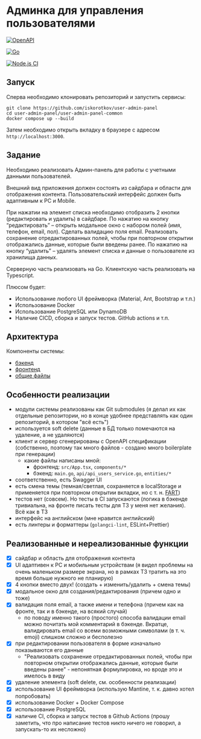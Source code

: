 # Админка для управления пользователями

[![OpenAPI](https://github.com/iskorotkov/user-admin-panel-common/actions/workflows/openapi.yml/badge.svg)](https://github.com/iskorotkov/user-admin-panel-common/actions/workflows/openapi.yml)

[![Go](https://github.com/iskorotkov/user-admin-panel-backend/actions/workflows/go.yml/badge.svg)](https://github.com/iskorotkov/user-admin-panel-backend/actions/workflows/go.yml)

[![Node.js CI](https://github.com/iskorotkov/user-admin-panel-frontend/actions/workflows/node.js.yml/badge.svg)](https://github.com/iskorotkov/user-admin-panel-frontend/actions/workflows/node.js.yml)

## Запуск

Сперва необходимо клонировать репозиторий и запустить сервисы:

```shell
git clone https://github.com/iskorotkov/user-admin-panel
cd user-admin-panel/user-admin-panel-common
docker compose up --build
```

Затем необходимо открыть вкладку в браузере с адресом `http://localhost:3000`.

## Задание

Необходимо реализовать Админ-панель для работы с учетными данными пользователей.

Внешний вид приложения должен состоять из сайдбара и области для отображения контента.
Пользовательский интерфейс должен быть адаптивным к PC и Mobile.

При нажатии на элемент списка необходимо отобразить 2 кнопки (редактировать и удалить) в сайдбаре.
По нажатию на кнопку “редактировать” – открыть модальное окно с набором полей (имя, телефон, email, пол).
Сделать валидацию поля email.
Реализовать сохранение отредактированных полей, чтобы при повторном открытии отображались данные, которые были введены ранее.
По нажатию на кнопку “удалить” – удалять элемент списка и данные о пользователе из хранилища данных.

Серверную часть реализовать на Go.
Клиентскую часть реализовать на Typescript.

Плюсом будет:

- Использование любого UI фреймворка (Material, Ant, Bootstrap и т.п.)
- Использование Docker
- Использование PostgreSQL или DynamoDB
- Наличие CICD, сборка и запуск тестов. GitHub actions и т.п.

## Архитектура

Компоненты системы:

- [бэкенд](https://github.com/iskorotkov/user-admin-panel-backend)
- [фронтенд](https://github.com/iskorotkov/user-admin-panel-frontend)
- [общие файлы](https://github.com/iskorotkov/user-admin-panel-common)

## Особенности реализации

- модули системы реализованы как Git submodules (я делал их как отдельные репозитории, но в конце удобнее представлять как один репозиторий, в котором "всё есть")
- используется soft delete (данные в БД только помечаются на удаление, а не удаляются)
- клиент и сервер сгенерированы с OpenAPI спецификации (собственно, поэтому так много файлов - создано много boilerplate при генерации)
  - какие файлы написаны мной:
    - фронтенд: `src/App.tsx`, `components/*`
    - бэкенд: `main.go`, `api/api_users_service.go`, `entities/*`
- соответственно, есть Swagger UI
- есть смена темы (темная/светлая, сохраняется в localStorage и применяется при повторном открытии вкладки, но с т. н. [FART](https://css-tricks.com/flash-of-inaccurate-color-theme-fart/))
- тестов нет (совсем). Но тесты в CI запускаются (логика в бэкенде тривиальна, на фронте писать тесты для ТЗ у меня нет желания). Всё как в ТЗ
- интерфейс на английском (мне нравится английский)
- есть линтеры и форматтеры (`golangci-lint`, ESLint+Prettier)

## Реализованные и нереализованные функции

- [x] сайдбар и область для отображения контента
- [x] UI адаптивен к PC и мобильным устройствам (я видел проблемы на очень маленьком размере экрана, но в рамках ТЗ тратить на это время больше нужного не планирую)
- [x] 4 кнопки вместо двух! (создать + изменить/удалить + смена темы)
- [x] модальное окно для создания/редактирования (причем одно и тоже)
- [x] валидация поля email, а также имени и телефона (причем как на фронте, так и в бэкенде, на всякий случай)
  - по поводу именно такого (простого) способа валидации email можно почитать мой комментарий в бэкенде. Вкратце, валидировать email со всеми возможными символами (в т. ч. emoji) слишком сложно и бесполезно
- [x] при редактировании пользователя в форме изначально показываются его данные
  - "Реализовать сохранение отредактированных полей, чтобы при повторном открытии отображались данные, которые были введены ранее" - непонятная формулировка, но вроде это и имелось в виду
- [x] удаление элемента (soft delete, см. особенности реализации)
- [x] использование UI фреймворка (использую Mantine, т. к. давно хотел попробовать)
- [x] использование Docker + Docker Compose
- [x] использование PostgreSQL
- [x] наличие CI, сборка и запуск тестов в Github Actions (прошу заметить, что про написание тестов никто ничего не говорил, а запускать-то их несложно)
